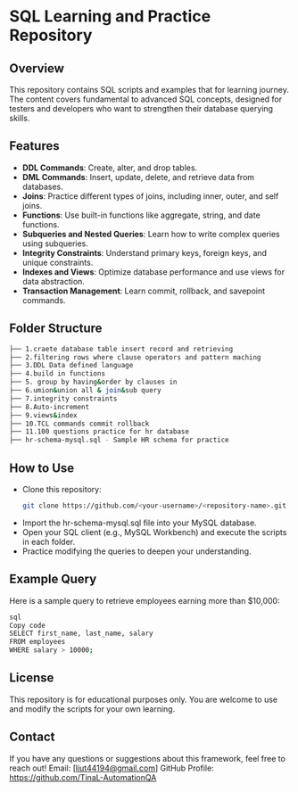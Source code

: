 # SQL Learning and Practice Repository

## Overview
This repository contains SQL scripts and examples that for learning journey. The content covers fundamental to advanced SQL concepts, designed for testers and developers who want to strengthen their database querying skills.

## Features
- **DDL Commands**: Create, alter, and drop tables.
- **DML Commands**: Insert, update, delete, and retrieve data from databases.
- **Joins**: Practice different types of joins, including inner, outer, and self joins.
- **Functions**: Use built-in functions like aggregate, string, and date functions.
- **Subqueries and Nested Queries**: Learn how to write complex queries using subqueries.
- **Integrity Constraints**: Understand primary keys, foreign keys, and unique constraints.
- **Indexes and Views**: Optimize database performance and use views for data abstraction.
- **Transaction Management**: Learn commit, rollback, and savepoint commands.

## Folder Structure
```bash
├── 1.craete database table insert record and retrieving
├── 2.filtering rows where clause operators and pattern maching
├── 3.DDL Data defined language
├── 4.build in functions
├── 5. group by having&order by clauses in
├── 6.umion&union all & join&sub query
├── 7.integrity constraints
├── 8.Auto-increment
├── 9.views&index
├── 10.TCL commands commit rollback
├── 11.100 questions practice for hr database
├── hr-schema-mysql.sql - Sample HR schema for practice
```

## How to Use
- Clone this repository:
   ```bash
   git clone https://github.com/<your-username>/<repository-name>.git
- Import the hr-schema-mysql.sql file into your MySQL database.
- Open your SQL client (e.g., MySQL Workbench) and execute the scripts in each folder.
- Practice modifying the queries to deepen your understanding.
  
## Example Query
Here is a sample query to retrieve employees earning more than $10,000:
```bash
sql
Copy code
SELECT first_name, last_name, salary
FROM employees
WHERE salary > 10000;
```
## License
This repository is for educational purposes only. You are welcome to use and modify the scripts for your own learning.

## Contact

If you have any questions or suggestions about this framework, feel free to reach out!
Email: [liut44194@gmail.com]
GitHub Profile: https://github.com/TinaL-AutomationQA
